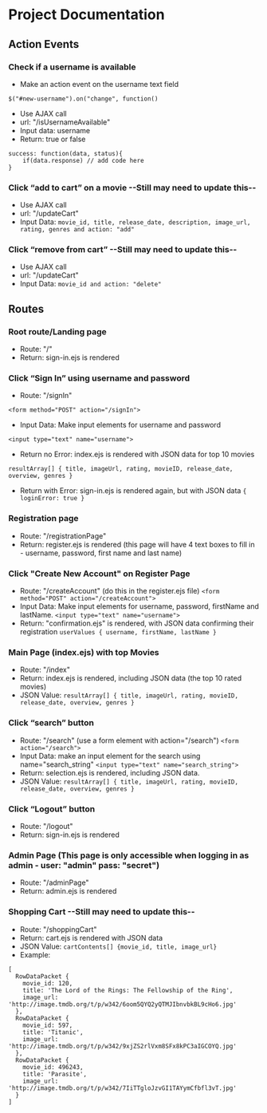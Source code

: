 # Project Documentation

## Action Events

### Check if a username is available

- Make an action event on the username text field

```
$("#new-username").on("change", function()
```

- Use AJAX call
- url: "/isUsernameAvailable"
- Input data: username
- Return: true or false

```
success: function(data, status){
    if(data.response) // add code here
}
```

### Click “add to cart” on a movie --Still may need to update this--

- Use AJAX call
- url: "/updateCart"
- Input Data: `movie_id, title, release_date, description, image_url, rating, genres and action: "add"`

### Click “remove from cart” --Still may need to update this--

- Use AJAX call
- url: "/updateCart"
- Input Data: `movie_id and action: "delete"`

## Routes

### Root route/Landing page

- Route: "/"
- Return: sign-in.ejs is rendered

### Click “Sign In” using username and password

- Route: "/signIn"

```
<form method="POST" action="/signIn">
```

- Input Data: Make input elements for username and password

```
<input type="text" name="username">
```

- Return no Error: index.ejs is rendered with JSON data for top 10 movies

```
resultArray[] { title, imageUrl, rating, movieID, release_date, overview, genres }
```

- Return with Error: sign-in.ejs is rendered again, but with JSON data `{ loginError: true }`

### Registration page

- Route: "/registrationPage"
- Return: register.ejs is rendered (this page will have 4 text boxes to fill
  in - username, password, first name and last name)

### Click "Create New Account" on Register Page

- Route: "/createAccount" (do this in the register.ejs file)
  `<form method="POST" action="/createAccount">`
- Input Data: Make input elements for username, password, firstName and lastName.
  `<input type="text" name="username">`
- Return: "confirmation.ejs" is rendered, with JSON data confirming their registration
  `userValues { username, firstName, lastName }`

### Main Page (index.ejs) with top Movies

- Route: "/index"
- Return: index.ejs is rendered, including JSON data (the top 10 rated movies)
- JSON Value:
  `resultArray[] { title, imageUrl, rating, movieID, release_date, overview, genres }`

### Click “search” button

- Route: "/search" (use a form element with action="/search")
  `<form action="/search">`
- Input Data: make an input element for the search using name="search_string"
  `<input type="text" name="search_string">`
- Return: selection.ejs is rendered, including JSON data.
- JSON Value:
  `resultArray[] { title, imageUrl, rating, movieID, release_date, overview, genres }`

### Click “Logout” button

- Route: "/logout"
- Return: sign-in.ejs is rendered

### Admin Page (This page is only accessible when logging in as admin - user: "admin" pass: "secret")

- Route: "/adminPage"
- Return: admin.ejs is rendered

### Shopping Cart --Still may need to update this--

- Route: "/shoppingCart"
- Return: cart.ejs is rendered with JSON data
- JSON Value: `cartContents[] {movie_id, title, image_url}`
- Example:

```
[
  RowDataPacket {
    movie_id: 120,
    title: 'The Lord of the Rings: The Fellowship of the Ring',
    image_url: 'http://image.tmdb.org/t/p/w342/6oom5QYQ2yQTMJIbnvbkBL9cHo6.jpg'
  },
  RowDataPacket {
    movie_id: 597,
    title: 'Titanic',
    image_url: 'http://image.tmdb.org/t/p/w342/9xjZS2rlVxm8SFx8kPC3aIGCOYQ.jpg'
  },
  RowDataPacket {
    movie_id: 496243,
    title: 'Parasite',
    image_url: 'http://image.tmdb.org/t/p/w342/7IiTTgloJzvGI1TAYymCfbfl3vT.jpg'
  }
]

```
